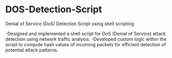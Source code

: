 # DOS-Detection-Script
Denial of Service (DoS) Detection Script using shell scripting

-Designed and implemented a shell script for DoS (Denial of Service) attack detection using network traffic analysis.
-Developed custom logic within the script to compute hash values of incoming packets for efficient detection of potential attack patterns.

